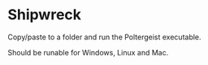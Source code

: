 # Shipwreck


Copy/paste to a folder and run the Poltergeist executable.

Should be runable for Windows, Linux and Mac.
